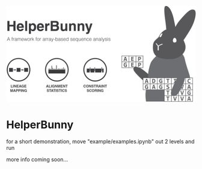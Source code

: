 ![panel](panel.png)

# HelperBunny

for a short demonstration, move "example/examples.ipynb" out 2 levels and run

more info coming soon...
